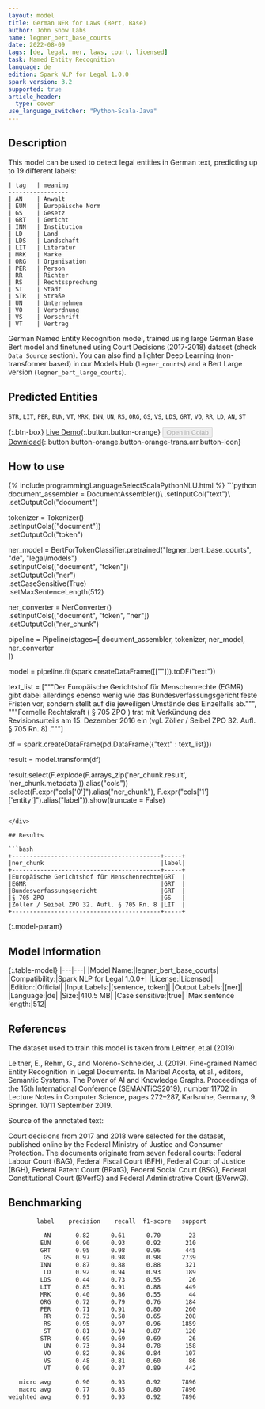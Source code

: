 ```yaml
---
layout: model
title: German NER for Laws (Bert, Base)
author: John Snow Labs
name: legner_bert_base_courts
date: 2022-08-09
tags: [de, legal, ner, laws, court, licensed]
task: Named Entity Recognition
language: de
edition: Spark NLP for Legal 1.0.0
spark_version: 3.2
supported: true
article_header:
  type: cover
use_language_switcher: "Python-Scala-Java"
---
```


## Description

This model can be used to detect legal entities in German text, predicting up to 19 different labels:
```
| tag	| meaning 
-----------------
| AN	| Anwalt 
| EUN	| Europäische Norm 
| GS	| Gesetz 
| GRT	| Gericht 
| INN	| Institution 
| LD	| Land 
| LDS	| Landschaft 
| LIT	| Literatur 
| MRK	| Marke 
| ORG	| Organisation 
| PER	| Person 
| RR	| Richter 
| RS	| Rechtssprechung 
| ST	| Stadt 
| STR	| Straße 
| UN	| Unternehmen 
| VO	| Verordnung 
| VS	| Vorschrift 
| VT	| Vertrag 
```

German Named Entity Recognition model, trained using large German Base Bert model and finetuned using Court Decisions (2017-2018) dataset (check `Data Source` section). You can also find a lighter Deep Learning (non-transformer based) in our Models Hub (`legner_courts`) and a Bert Large version (`legner_bert_large_courts`).

## Predicted Entities

`STR`, `LIT`, `PER`, `EUN`, `VT`, `MRK`, `INN`, `UN`, `RS`, `ORG`, `GS`, `VS`, `LDS`, `GRT`, `VO`, `RR`, `LD`, `AN`, `ST`

{:.btn-box}
[Live Demo](https://demo.johnsnowlabs.com/healthcare/NER_LEGAL_DE/){:.button.button-orange}
<button class="button button-orange" disabled>Open in Colab</button>
[Download](https://s3.amazonaws.com/auxdata.johnsnowlabs.com/legal/models/legner_bert_base_courts_de_1.0.0_3.2_1660055531439.zip){:.button.button-orange.button-orange-trans.arr.button-icon}

## How to use



<div class="tabs-box" markdown="1">
{% include programmingLanguageSelectScalaPythonNLU.html %}
```python
document_assembler = DocumentAssembler()\
    .setInputCol("text")\
    .setOutputCol("document")

tokenizer = Tokenizer()\
    .setInputCols(["document"])\
    .setOutputCol("token")

ner_model = BertForTokenClassifier.pretrained("legner_bert_base_courts", "de", "legal/models")\
    .setInputCols(["document", "token"])\
    .setOutputCol("ner")\
    .setCaseSensitive(True)\
    .setMaxSentenceLength(512)

ner_converter = NerConverter()\
    .setInputCols(["document", "token", "ner"])\
    .setOutputCol("ner_chunk")

pipeline = Pipeline(stages=[
    document_assembler,
    tokenizer,
    ner_model,
    ner_converter   
    ])

model = pipeline.fit(spark.createDataFrame([[""]]).toDF("text"))

text_list = ["""Der Europäische Gerichtshof für Menschenrechte (EGMR) gibt dabei allerdings ebenso wenig wie das Bundesverfassungsgericht feste Fristen vor, sondern stellt auf die jeweiligen Umstände des Einzelfalls ab.""", 
             """Formelle Rechtskraft ( § 705 ZPO ) trat mit Verkündung des Revisionsurteils am 15. Dezember 2016 ein (vgl. Zöller / Seibel ZPO 32. Aufl. § 705 Rn. 8) ."""]
             
df = spark.createDataFrame(pd.DataFrame({"text" : text_list}))

result = model.transform(df)

result.select(F.explode(F.arrays_zip('ner_chunk.result', 'ner_chunk.metadata')).alias("cols")) \
               .select(F.expr("cols['0']").alias("ner_chunk"),
                       F.expr("cols['1']['entity']").alias("label")).show(truncate = False)
```

</div>

## Results

```bash
+------------------------------------------+-----+
|ner_chunk                                 |label|
+------------------------------------------+-----+
|Europäische Gerichtshof für Menschenrechte|GRT  |
|EGMR                                      |GRT  |
|Bundesverfassungsgericht                  |GRT  |
|§ 705 ZPO                                 |GS   |
|Zöller / Seibel ZPO 32. Aufl. § 705 Rn. 8 |LIT  |
+------------------------------------------+-----+
```

{:.model-param}
## Model Information

{:.table-model}
|---|---|
|Model Name:|legner_bert_base_courts|
|Compatibility:|Spark NLP for Legal 1.0.0+|
|License:|Licensed|
|Edition:|Official|
|Input Labels:|[sentence, token]|
|Output Labels:|[ner]|
|Language:|de|
|Size:|410.5 MB|
|Case sensitive:|true|
|Max sentence length:|512|

## References

The dataset used to train this model is taken from Leitner, et.al (2019)

Leitner, E., Rehm, G., and Moreno-Schneider, J. (2019). Fine-grained Named Entity Recognition in Legal Documents. In Maribel Acosta, et al., editors, Semantic Systems. The Power of AI and Knowledge Graphs. Proceedings of the 15th International Conference (SEMANTiCS2019), number 11702 in Lecture Notes in Computer Science, pages 272–287, Karlsruhe, Germany, 9. Springer. 10/11 September 2019.

Source of the annotated text:

Court decisions from 2017 and 2018 were selected for the dataset, published online by the Federal Ministry of Justice and Consumer Protection. The documents originate from seven federal courts: Federal Labour Court (BAG), Federal Fiscal Court (BFH), Federal Court of Justice (BGH), Federal Patent Court (BPatG), Federal Social Court (BSG), Federal Constitutional Court (BVerfG) and Federal Administrative Court (BVerwG).

## Benchmarking

```bash
        label    precision    recall  f1-score   support

          AN       0.82      0.61      0.70        23
         EUN       0.90      0.93      0.92       210
         GRT       0.95      0.98      0.96       445
          GS       0.97      0.98      0.98      2739
         INN       0.87      0.88      0.88       321
          LD       0.92      0.94      0.93       189
         LDS       0.44      0.73      0.55        26
         LIT       0.85      0.91      0.88       449
         MRK       0.40      0.86      0.55        44
         ORG       0.72      0.79      0.76       184
         PER       0.71      0.91      0.80       260
          RR       0.73      0.58      0.65       208
          RS       0.95      0.97      0.96      1859
          ST       0.81      0.94      0.87       120
         STR       0.69      0.69      0.69        26
          UN       0.73      0.84      0.78       158
          VO       0.82      0.86      0.84       107
          VS       0.48      0.81      0.60        86
          VT       0.90      0.87      0.89       442

   micro avg       0.90      0.93      0.92      7896
   macro avg       0.77      0.85      0.80      7896
weighted avg       0.91      0.93      0.92      7896
```
